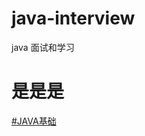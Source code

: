 # java-interview
java 面试和学习
# 是是是
 <a href="https://www.jianshu.com/u/7ecaba2d594c" title="郭斌勇的主页">#JAVA基础</a>
